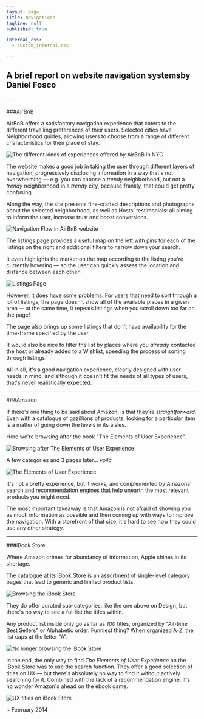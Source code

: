 ```yaml
---
layout: page
title: Navigations
tagline: null
published: true

internal_css:
  - custom_internal.css

---
```


<h2><span class="break comma">A brief report on website navigation systems</span>by Daniel Fosco</h2>
---

###AirBnB

AirBnB offers a satisfactory navigation experience that caters to the different travelling preferences of their users. Selected cities have Neighborhood guides, allowing users to choose from a range of different characteristics for their place of stay.

![The different kinds of experiences offered by AirBnB in NYC](http://i.imgur.com/nLKTOSv.png)

The website makes a good job in taking the user through different layers of navigation, progressively disclosing information in a way that's not overwhelming — e.g. you can choose a *trendy* neighborhood, but not a *trendy* neighborhood in a *trendy* city, because frankly, that could get pretty confusing.

Along the way, the site presents fine-crafted descriptions and photographs about the selected neighborhood, as well as Hosts' testimonials: all aiming to inform the user, increase trust and boost conversions.

![Navigation Flow in AirBnB website](http://i.imgur.com/iIPrl3e.png)

The listings page provides a useful map on the left with pins for each of the listings on the right and additional filters to narrow down your search. 


It even highlights the marker on the map according to the listing you're currently hovering — so the user can quickly assess the location and distance between each other.

![Listings Page](http://i.imgur.com/7hdnaCK.png)

However, it does have some problems. For users that need to sort through a lot of listings, the page doesn't show all of the available places in a given area — at the same time, it repeats listings when you scroll down too far on the page!

The page also brings up some listings that don't have availability for the time-frame specified by the user. 

It would also be nice to filter the list by places where you *already* contacted the host or already added to a Wishlist, speeding the process of sorting through listings.

All in all, it's a good navigation experience, clearly designed with user needs in mind, and although it doesn't fit the needs of all types of users, that's never realistically expected.

---

###Amazon

If there's one thing to be said about Amazon, is that they're *straightforward*. Even with a catalogue of gazillions of products, looking for a particular item is a matter of going down the levels in its aisles. 

Here we're browsing after the book "The Elements of User Experience".

![Browsing after The Elements of User Experience](http://i.imgur.com/1iL9bVM.png)

A few categories and 3 pages later... *voilà*

![The Elements of User Experience](http://i.imgur.com/DoUrq8d.png)

It's not a pretty experience, but it works, and complemented by Amazons' search and recommendation engines that help unearth the most relevant products you might need.

The most important takeaway is that Amazon is not afraid of showing you as much information as possible and then coming up with ways to improve the navigation. With a storefront of that size, it's hard to see how they could use any other strategy.

---

###iBook Store

Where Amazon primes for abundancy of information, Apple shines in its shortage.


The catalogue at its iBook Store is an assortment of single-level category pages that lead to generic and limited product lists.

![Browsing the iBook Store](http://i.imgur.com/mKDrolR.jpg)

They do offer curated sub-categories, like the one above on Design, but there's no way to see a full list the titles within. 


Any product list inside only go as far as *100* titles, organized by "All-time Best Sellers" or Alphabetic order. Funniest thing? When organized A-Z, the list caps at the letter "A".

![No longer browsing the iBook Store](http://i.imgur.com/7IEuTby.png)

In the end, the only way to find *The Elements of User Experience* on the iBook Store was to use the search function. They offer a good selection of titles on UX — but there's absolutely no way to find it without actively searching for it. Combined with the lack of a recommendation engine, it's no wonder Amazon's ahead on the ebook game.

![UX titles on iBook Store](http://i.imgur.com/TfXLmZC.png)

~ February 2014
